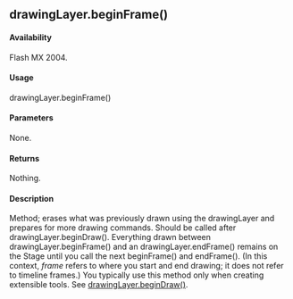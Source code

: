 ## drawingLayer.beginFrame()

#### Availability

Flash MX 2004.

#### Usage

drawingLayer.beginFrame()

#### Parameters

None.

#### Returns

Nothing.

#### Description

Method; erases what was previously drawn using the drawingLayer and prepares for more drawing commands. Should be called after drawingLayer.beginDraw(). Everything drawn between drawingLayer.beginFrame() and an drawingLayer.endFrame() remains on the Stage until you call the next beginFrame() and endFrame(). (In this context, *frame* refers to where you start and end drawing; it does not refer to timeline frames.) You typically use this method only when creating extensible tools. See [drawingLayer.beginDraw()](#!wielmic/developers-animatesdk-docs/test/drawingLayer_object/drawingLayer.md).
